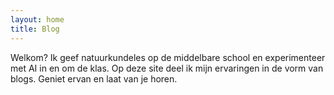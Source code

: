 ```yaml
---
layout: home
title: Blog
---
```


Welkom? Ik geef natuurkundeles op de middelbare school en experimenteer met AI in en om de klas. 
Op deze site deel ik mijn ervaringen in de vorm van blogs. Geniet ervan en laat van je horen.
